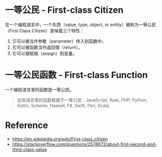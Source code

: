 # 一等公民 - First-class Citizen

在一个编程语言中，一个东西（value, type, object, or entity）被称为一等公民（First Class Citizen）意味着三个特性：

1. 它可以被当作参数（parameter）传入到函数中。
2. 它可以被函数当作返回值（return）。
3. 它可以被赋值（assign）到变量。

# 一等公民函数 - First-class Function

一个编程语言里的函数是一等公民。

> 这些语言里的函数都属于一等公民：JavaScript, Rust, PHP, Python, Kotlin, Scheme, Haskell, F#, Swift, Perl, Scala.

# Reference

* https://en.wikipedia.org/wiki/First-class_citizen
* https://stackoverflow.com/questions/2578872/about-first-second-and-third-class-value
